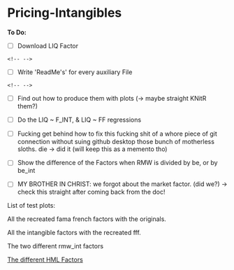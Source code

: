 # Pricing-Intangibles

**To Do:**

-   [ ] Download LIQ Factor

```{=html}
<!-- -->
```
-   [ ] Write 'ReadMe's' for every auxiliary File

```{=html}
<!-- -->
```
-   [ ] Find out how to produce them with plots (-\> maybe straight KNitR them?)

-   [ ] Do the LIQ \~ F_INT, & LIQ \~ FF regressions

-   [ ] Fucking get behind how to fix this fucking shit of a whore piece of git connection without suing github desktop those bunch of motherless sloths. die -\> did it (will keep this as a memento tho)

-   [ ] Show the difference of the Factors when RMW is divided by be, or by be_int

-   [ ] MY BROTHER IN CHRIST: we forgot about the market factor. (did we?) -\> check this straight after coming back from the doc!

List of test plots:

All the recreated fama french factors with the originals.

All the intangible factors with the recreated fff.

The two different rmw_int factors

[The different HML Factors](plots/hml_plot.png)
